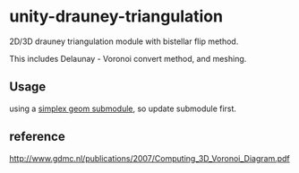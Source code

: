 # unity-drauney-triangulation
2D/3D drauney triangulation module with bistellar flip method.

This includes Delaunay - Voronoi convert method, and meshing.

## Usage

using a [simplex geom submodule](https://github.com/komietty/unity-simplex-geometry), so update submodule first.

## reference

http://www.gdmc.nl/publications/2007/Computing_3D_Voronoi_Diagram.pdf
